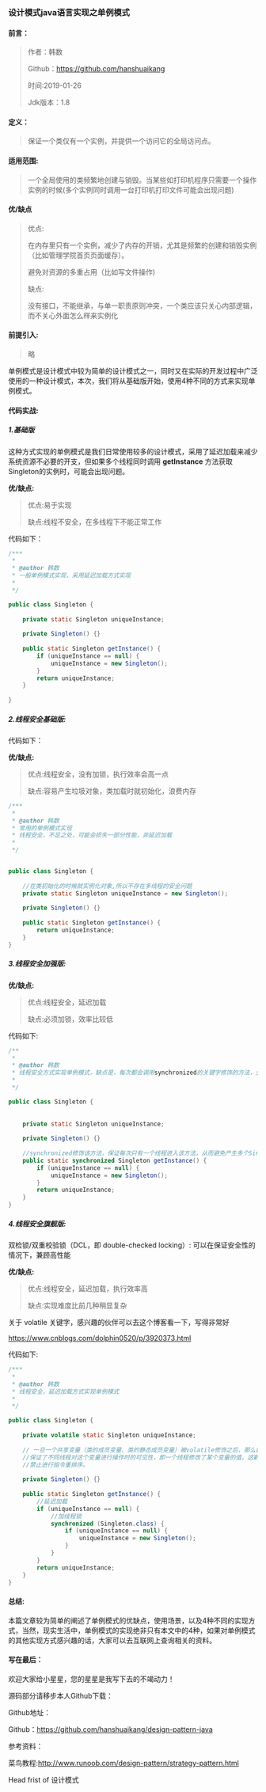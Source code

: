 ### 设计模式java语言实现之单例模式



#### 前言：



> 作者：韩数
>
> Github：https://github.com/hanshuaikang
>
> 时间:2019-01-26
>
> Jdk版本：1.8



#### 定义：

>  保证一个类仅有一个实例，并提供一个访问它的全局访问点。



#### 适用范围:

>一个全局使用的类频繁地创建与销毁。当某些如打印机程序只需要一个操作实例的时候(多个实例同时调用一台打印机打印文件可能会出现问题)



#### 优/缺点

> 优点:
>
> 在内存里只有一个实例，减少了内存的开销，尤其是频繁的创建和销毁实例（比如管理学院首页页面缓存）。
>
>  避免对资源的多重占用（比如写文件操作)
>
> 缺点:
>
> 没有接口，不能继承，与单一职责原则冲突，一个类应该只关心内部逻辑，而不关心外面怎么样来实例化



#### 前提引入:

> 略



单例模式是设计模式中较为简单的设计模式之一，同时又在实际的开发过程中广泛使用的一种设计模式，本次，我们将从基础版开始，使用4种不同的方式来实现单例模式。



#### 代码实战:



##### 1.基础版



这种方式实现的单例模式是我们日常使用较多的设计模式，采用了延迟加载来减少系统资源不必要的开支，但如果多个线程同时调用 **getInstance** 方法获取Singleton的实例时，可能会出现问题。



**优/缺点:**

> 优点:易于实现
>
> 缺点:线程不安全，在多线程下不能正常工作



代码如下：



```java
/***
 * 
 * @author 韩数
 * 一般单例模式实现，采用延迟加载方式实现
 *
 */

public class Singleton {
	
	private static Singleton uniqueInstance;
 
	private Singleton() {}
 
	public static Singleton getInstance() {
		if (uniqueInstance == null) {
			uniqueInstance = new Singleton();
		}
		return uniqueInstance;
	}
 
}
```

#### 

##### 2.线程安全基础版:



代码如下：



**优/缺点:**

> 优点:线程安全，没有加锁，执行效率会高一点
>
> 缺点:容易产生垃圾对象，类加载时就初始化，浪费内存





```java
/***
 * 
 * @author 韩数
 * 常用的单例模式实现
 * 线程安全，不足之处，可能会损失一部分性能，非延迟加载
 *     
 */


public class Singleton {
	
	//在类初始化的时候就实例化对象,所以不存在多线程的安全问题
	private static Singleton uniqueInstance = new Singleton();
 
	private Singleton() {}
 
	public static Singleton getInstance() {
		return uniqueInstance;
	}
}
```



##### 3.线程安全加强版:



**优/缺点:**

> 优点:线程安全，延迟加载
>
> 缺点:必须加锁，效率比较低



代码如下:



```java
/**
 * 
 * @author 韩数
 * 线程安全方式实现单例模式，缺点是，每次都会调用synchronized的关键字修饰的方法，会损失一定的性能
 *
 */

public class Singleton {
	
	
	private static Singleton uniqueInstance;
 
	private Singleton() {}
 
	//synchronized修饰该方法，保证每次只有一个线程进入该方法，从而避免产生多个Singleton对象实例。
	public static synchronized Singleton getInstance() {
		if (uniqueInstance == null) {
			uniqueInstance = new Singleton();
		}
		return uniqueInstance;
	}
}

```



##### 4.线程安全旗舰版:



双检锁/双重校验锁（DCL，即 double-checked locking）: 可以在保证安全性的情况下，兼顾高性能



**优/缺点:**

> 优点:线程安全，延迟加载，执行效率高
>
> 缺点:实现难度比前几种稍显复杂



关于 volatile 关键字，感兴趣的伙伴可以去这个博客看一下，写得非常好

https://www.cnblogs.com/dolphin0520/p/3920373.html



代码如下:

```java
/***
 * 
 * @author 韩数
 * 线程安全，延迟加载方式实现单例模式
 *
 */

public class Singleton {
	
	private volatile static Singleton uniqueInstance;
	
	// 一旦一个共享变量（类的成员变量、类的静态成员变量）被volatile修饰之后，那么就具备了两层语义：
	//保证了不同线程对这个变量进行操作时的可见性，即一个线程修改了某个变量的值，这新值对其他线程来说是       立即可见的。
	//禁止进行指令重排序。
 
	private Singleton() {}
 
	public static Singleton getInstance() {
		//延迟加载
		if (uniqueInstance == null) {
			//加线程锁
			synchronized (Singleton.class) {
				if (uniqueInstance == null) {
					uniqueInstance = new Singleton();
				}
			}
		}
		return uniqueInstance;
	}
}

```





#### 总结:

本篇文章较为简单的阐述了单例模式的优缺点，使用场景，以及4种不同的实现方式，当然，现实生活中，单例模式的实现绝非只有本文中的4种，如果对单例模式的其他实现方式感兴趣的话，大家可以去互联网上查询相关的资料。



#### 写在最后：

欢迎大家给小星星，您的星星是我写下去的不竭动力！

源码部分请移步本人Github下载：

Github地址：

Github：https://github.com/hanshuaikang/design-pattern-java



参考资料：

菜鸟教程:http://www.runoob.com/design-pattern/strategy-pattern.html

Head frist of 设计模式





